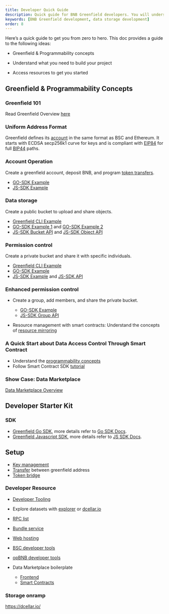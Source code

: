 ```yaml
---
title: Developer Quick Guide
description: Quick guide for BNB Greenfield developers. You will understand what you need to build your project.
keywords: [BNB Greenfield development, data storage development]
order: 8
---
```


Here’s a quick guide to get you from zero to hero. This doc provides a guide to the following ideas:

* Greenfield & Programmability concepts

* Understand what you need to build your project

* Access resources to get you started

## Greenfield & Programmability Concepts

### Greenfield 101

Read Greenfield Overview [here](../introduction/introduction.md)

### Uniform Address Format

Greenfield defines its [account](../core-concept/accounts.md) in the same format as BSC and Ethereum. It starts with ECDSA secp256k1 curve for keys and is compliant with [EIP84](https://github.com/ethereum/EIPs/issues/84) for full [BIP44](https://github.com/bitcoin/bips/blob/master/bip-0044.mediawiki) paths.


### Account Operation

Create a greenfield account, deposit BNB, and program [token transfers](token-transfer.md).

* [GO-SDK Example](https://github.com/bnb-chain/greenfield-go-sdk/blob/master/examples/basic.go)
* [JS-SDK Example](https://docs.bnbchain.org/greenfield-js-sdk/api/account)


### Data storage

Create a public bucket to upload and share objects.

* [Greenfield CLI Example](../../tutorials/get-started/file-management/overview.md)
* [GO-SDK Example 1](../../tutorials/app/file-management/basic-file-management.md) and [GO-SDK Example 2](https://github.com/bnb-chain/greenfield-go-sdk/blob/v1.1.1/examples/storage.go)
* [JS-SDK Bucket API](https://docs.bnbchain.org/greenfield-js-sdk/api/bucket) and [JS-SDK Object API](https://docs.bnbchain.org/greenfield-js-sdk/api/object)



### Permission control

Create a private bucket and share it with specific individuals.

* [Greenfield CLI Example](../../tutorials/get-started/cmd-access-control.md)
* [GO-SDK Example](https://github.com/bnb-chain/greenfield-go-sdk/blob/v1.1.1/examples/permission.go)
* [JS-SDK Example](https://docs.bnbchain.org/greenfield-js-sdk/api/bucket#putbucketpolicy-) and [JS-SDK API](https://docs.bnbchain.org/greenfield-js-sdk/api/object#putobjectpolicy-)

### Enhanced permission control

- Create a group, add members, and share the private bucket.

	* [GO-SDK Example](https://github.com/bnb-chain/greenfield-go-sdk/blob/v1.1.1/examples/group.go)
	* [JS-SDK Group API](https://docs.bnbchain.org/greenfield-js-sdk/api/group)

- Resource management with smart contracts: Understand the concepts of [resource mirroring](../../guide/core-concept/cross-chain/mirror.md)

### A Quick Start about Data Access Control Through Smart Contract

- Understand the [programmability concepts](../../guide/core-concept/programmability.md)
- Follow Smart Contract SDK [tutorial](../../tutorials/core/access-control/quick-start.md)

### Show Case: Data Marketplace

[Data Marketplace Overview](../../tutorials/app/data-marketplace.md)

## Developer Starter Kit

### SDK

- [Greenfield Go SDK](../../sdks/sdk-go.md), more details refer to [Go SDK Docs](https://pkg.go.dev/github.com/bnb-chain/greenfield-go-sdk).
- [Greenfield Javascript SDK](../../sdks/sdk-js.md), more details refer to [JS SDK Docs](https://docs.bnbchain.org/greenfield-js-sdk/).

## Setup

- [Key management](../../guide/core-concept/key-management.md)
- [Transfer](token-transfer.md) between greenfield address
- [Token bridge](https://dcellar.io/wallet)

### Developer Resource

- [Developer Tooling](https://www.bnbchain.org/en/dev-tools?chain=greenfield)

- Explore datasets with [explorer](https://greenfieldscan.com/) or [dcellar.io ](https://dcellar.io/)

- [RPC list](../../api/endpoints.md)

- [Bundle service](https://docs.nodereal.io/docs/greenfield-bundle-service)

- [Web hosting](https://docs.4everland.org/hositng/what-is-hosting/greenfield-hosting#id-4everland-greenfield-hosting)

- [BSC developer tools](https://docs.bnbchain.org/docs/learn/ecosystem)

- [opBNB developer tools](https://docs.bnbchain.org/opbnb-docs/docs/build-on-opbnb/developer-tools)

- Data Marketplace boilerplate
  	- [Frontend](https://github.com/bnb-chain/greenfield-data-marketplace-frontend)
    - [Smart Contracts](https://github.com/bnb-chain/greenfield-data-marketplace-contracts)

### Storage onramp

https://dcellar.io/


